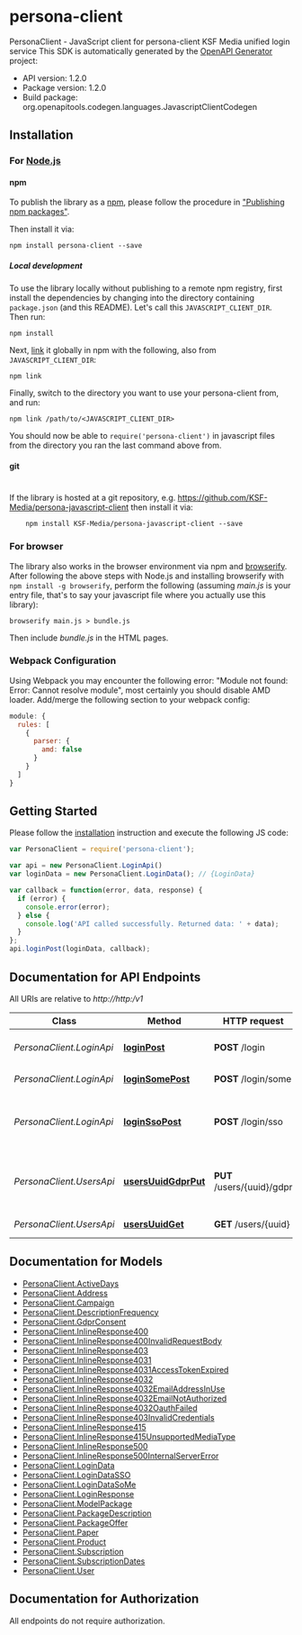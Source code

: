 # persona-client

PersonaClient - JavaScript client for persona-client
KSF Media unified login service
This SDK is automatically generated by the [OpenAPI Generator](https://openapi-generator.tech) project:

- API version: 1.2.0
- Package version: 1.2.0
- Build package: org.openapitools.codegen.languages.JavascriptClientCodegen

## Installation

### For [Node.js](https://nodejs.org/)

#### npm

To publish the library as a [npm](https://www.npmjs.com/),
please follow the procedure in ["Publishing npm packages"](https://docs.npmjs.com/getting-started/publishing-npm-packages).

Then install it via:

```shell
npm install persona-client --save
```

##### Local development

To use the library locally without publishing to a remote npm registry, first install the dependencies by changing 
into the directory containing `package.json` (and this README). Let's call this `JAVASCRIPT_CLIENT_DIR`. Then run:

```shell
npm install
```

Next, [link](https://docs.npmjs.com/cli/link) it globally in npm with the following, also from `JAVASCRIPT_CLIENT_DIR`:

```shell
npm link
```

Finally, switch to the directory you want to use your persona-client from, and run:

```shell
npm link /path/to/<JAVASCRIPT_CLIENT_DIR>
```

You should now be able to `require('persona-client')` in javascript files from the directory you ran the last 
command above from.

#### git
#
If the library is hosted at a git repository, e.g.
https://github.com/KSF-Media/persona-javascript-client
then install it via:

```shell
    npm install KSF-Media/persona-javascript-client --save
```

### For browser

The library also works in the browser environment via npm and [browserify](http://browserify.org/). After following
the above steps with Node.js and installing browserify with `npm install -g browserify`,
perform the following (assuming *main.js* is your entry file, that's to say your javascript file where you actually 
use this library):

```shell
browserify main.js > bundle.js
```

Then include *bundle.js* in the HTML pages.

### Webpack Configuration

Using Webpack you may encounter the following error: "Module not found: Error:
Cannot resolve module", most certainly you should disable AMD loader. Add/merge
the following section to your webpack config:

```javascript
module: {
  rules: [
    {
      parser: {
        amd: false
      }
    }
  ]
}
```

## Getting Started

Please follow the [installation](#installation) instruction and execute the following JS code:

```javascript
var PersonaClient = require('persona-client');

var api = new PersonaClient.LoginApi()
var loginData = new PersonaClient.LoginData(); // {LoginData} 

var callback = function(error, data, response) {
  if (error) {
    console.error(error);
  } else {
    console.log('API called successfully. Returned data: ' + data);
  }
};
api.loginPost(loginData, callback);

```

## Documentation for API Endpoints

All URIs are relative to *http://http:/v1*

Class | Method | HTTP request | Description
------------ | ------------- | ------------- | -------------
*PersonaClient.LoginApi* | [**loginPost**](docs/LoginApi.md#loginPost) | **POST** /login | Login with email and password
*PersonaClient.LoginApi* | [**loginSomePost**](docs/LoginApi.md#loginSomePost) | **POST** /login/some | Login with social media
*PersonaClient.LoginApi* | [**loginSsoPost**](docs/LoginApi.md#loginSsoPost) | **POST** /login/sso | Login with the AccessToken given by the SSO auth
*PersonaClient.UsersApi* | [**usersUuidGdprPut**](docs/UsersApi.md#usersUuidGdprPut) | **PUT** /users/{uuid}/gdpr | Updates the GDPR consent settings for a given user.
*PersonaClient.UsersApi* | [**usersUuidGet**](docs/UsersApi.md#usersUuidGet) | **GET** /users/{uuid} | Get user by UUID.


## Documentation for Models

 - [PersonaClient.ActiveDays](docs/ActiveDays.md)
 - [PersonaClient.Address](docs/Address.md)
 - [PersonaClient.Campaign](docs/Campaign.md)
 - [PersonaClient.DescriptionFrequency](docs/DescriptionFrequency.md)
 - [PersonaClient.GdprConsent](docs/GdprConsent.md)
 - [PersonaClient.InlineResponse400](docs/InlineResponse400.md)
 - [PersonaClient.InlineResponse400InvalidRequestBody](docs/InlineResponse400InvalidRequestBody.md)
 - [PersonaClient.InlineResponse403](docs/InlineResponse403.md)
 - [PersonaClient.InlineResponse4031](docs/InlineResponse4031.md)
 - [PersonaClient.InlineResponse4031AccessTokenExpired](docs/InlineResponse4031AccessTokenExpired.md)
 - [PersonaClient.InlineResponse4032](docs/InlineResponse4032.md)
 - [PersonaClient.InlineResponse4032EmailAddressInUse](docs/InlineResponse4032EmailAddressInUse.md)
 - [PersonaClient.InlineResponse4032EmailNotAuthorized](docs/InlineResponse4032EmailNotAuthorized.md)
 - [PersonaClient.InlineResponse4032OauthFailed](docs/InlineResponse4032OauthFailed.md)
 - [PersonaClient.InlineResponse403InvalidCredentials](docs/InlineResponse403InvalidCredentials.md)
 - [PersonaClient.InlineResponse415](docs/InlineResponse415.md)
 - [PersonaClient.InlineResponse415UnsupportedMediaType](docs/InlineResponse415UnsupportedMediaType.md)
 - [PersonaClient.InlineResponse500](docs/InlineResponse500.md)
 - [PersonaClient.InlineResponse500InternalServerError](docs/InlineResponse500InternalServerError.md)
 - [PersonaClient.LoginData](docs/LoginData.md)
 - [PersonaClient.LoginDataSSO](docs/LoginDataSSO.md)
 - [PersonaClient.LoginDataSoMe](docs/LoginDataSoMe.md)
 - [PersonaClient.LoginResponse](docs/LoginResponse.md)
 - [PersonaClient.ModelPackage](docs/ModelPackage.md)
 - [PersonaClient.PackageDescription](docs/PackageDescription.md)
 - [PersonaClient.PackageOffer](docs/PackageOffer.md)
 - [PersonaClient.Paper](docs/Paper.md)
 - [PersonaClient.Product](docs/Product.md)
 - [PersonaClient.Subscription](docs/Subscription.md)
 - [PersonaClient.SubscriptionDates](docs/SubscriptionDates.md)
 - [PersonaClient.User](docs/User.md)


## Documentation for Authorization

 All endpoints do not require authorization.

